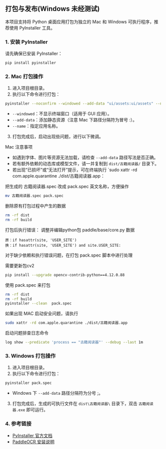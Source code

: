 
## 打包与发布(Windows 未经测试)

本项目支持将 Python 桌面应用打包为独立的 Mac 和 Windows 可执行程序，推荐使用 PyInstaller 工具。

### 1. 安装 PyInstaller

请先确保已安装 PyInstaller：

```bash
pip install pyinstaller
```

### 2. Mac 打包操作

1. 进入项目根目录。
2. 执行以下命令进行打包：

```bash
pyinstaller --noconfirm --windowed --add-data "ui/assets:ui/assets" --name "古籍阅读器" --osx-bundle-identifier com.github.yuanmoc --icon=./ui/assets/logo.png main.py
```

- `--windowed`：不显示终端窗口（适用于 GUI 应用）。
- `--add-data`：添加静态资源（注意 Mac 下路径分隔符为冒号 :）。
- `--name`：指定应用名称。

3. 打包完成后，启动出现些问题，进行以下微调。

Mac 注意事项

- 如遇到字体、图片等资源无法加载，请检查 `--add-data` 路径写法是否正确。
- 若有额外依赖的动态库或模型文件，请一并复制到 `dist/古籍阅读器/` 目录下。
- 若出现“已损坏”或“无法打开”提示，可在终端执行 `sudo xattr -rd com.apple.quarantine ./dist/古籍阅读器.app：


把生成的 古籍阅读器.spec 改成 pack.spec 英文名称，方便操作
```bash
mv 古籍阅读器.spec pack.spec
```
删除原有打包过程中产生的数据
```bash
rm -rf dist 
rm -rf build
```

打包后执行错误：
调整并编辑python包 paddle/base/core.py 数据
```text
原：if hasattr(site, 'USER_SITE')
换：if hasattr(site, 'USER_SITE') and site.USER_SITE:
```
对于缺少依赖和执行错误问题，在打包 pack.spec 脚本中进行处理

需要更新包cv2
```bash
pip install --upgrade opencv-contrib-python==4.12.0.88
```

使用 pack.spec 来打包
```bash
rm -rf dist 
rm -rf build
pyinstaller --clean  pack.spec
```

如果出现 MAC 启动安全问题，请执行
```bash
sudo xattr -rd com.apple.quarantine ./dist/古籍阅读器.app
```

启动问题排查日志命令
```bash
log show --predicate 'process == "古籍阅读器"' --debug --last 1m
```

### 3. Windows 打包操作

1. 进入项目根目录。
2. 执行以下命令进行打包：

```bash
pyinstaller pack.spec
```

- Windows 下 `--add-data` 路径分隔符为分号 ;。

3. 打包完成后，生成的可执行文件在 `dist\古籍阅读器\` 目录下，双击 `古籍阅读器.exe` 即可运行。

### 4. 参考链接

- [PyInstaller 官方文档](https://pyinstaller.org/)
- [PaddleOCR 安装说明](https://www.paddlepaddle.org.cn/install/quick?docurl=undefined)